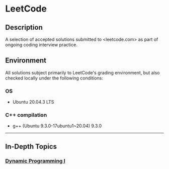 # LeetCode

## Description
A selection of accepted solutions submitted to <leetcode.com> as part of ongoing coding interview practice.

## Environment
All solutions subject primarily to LeetCode's grading environment, but also checked locally under the following conditions:

### OS
- Ubuntu 20.04.3 LTS

### C++ compilation
- g++ (Ubuntu 9.3.0-17ubuntu1~20.04) 9.3.0

---

## In-Depth Topics

### [Dynamic Programming I](./Dynamic_Programming_I/)

